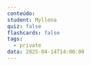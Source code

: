 ```yaml
---
conteúdo:
student: Myllena
quiz: false
flashcards: false
tags:
  - private
data: 2025-04-14T14:00:00
---
```

